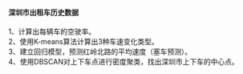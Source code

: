 #### 深圳市出租车历史数据

1、计算出每辆车的空驶率。  
2、使用K-means算法计算出3种车速变化类型。  
3、建立回归模型，预测红岭北路的平均速度（塞车预测）。  
4、使用DBSCAN对上下车点进行密度聚类，找出深圳市上下车的中心点。  